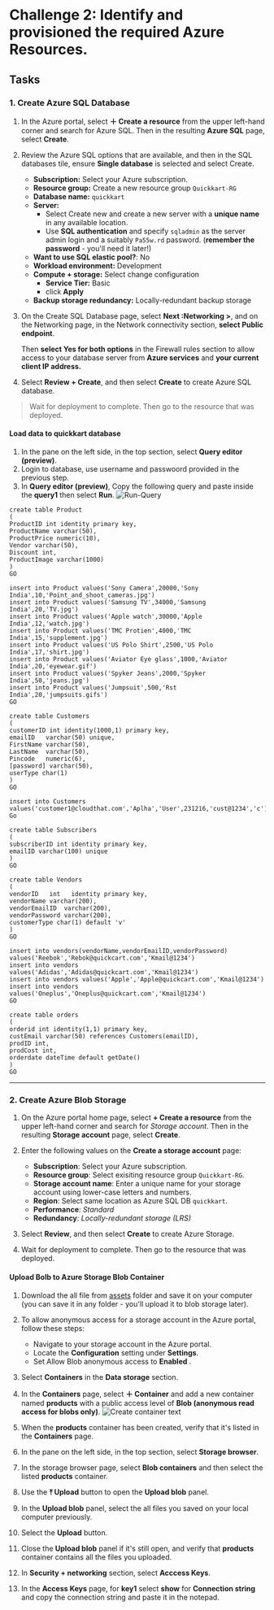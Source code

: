 # Challenge 2: Identify and provisioned the required Azure Resources.

## Tasks

### 1. Create Azure SQL Database 
1. In the Azure portal, select **＋ Create a resource** from the upper left-hand corner and search for Azure SQL. Then in the resulting **Azure SQL** page, select **Create**.

2. Review the Azure SQL options that are available, and then in the SQL databases tile, ensure **Single database** is selected and select Create.
    - **Subscription:** Select your Azure subscription.
    - **Resource group:** Create a new resource group `Quickkart-RG`
    - **Database name:** `quickkart`
    - **Server:** 
        - Select Create new and create a new server with a **unique
        name** in any available location. 
        - Use **SQL authentication** and specify `sqladmin` as the server admin login and a suitably `Pa55w.rd` password. (**remember the password** - you'll need it later!)
    - **Want to use SQL elastic pool?**: No
    - **Workload environment:** Development
    - **Compute + storage:** Select change configuration
        - **Service Tier:** Basic
        - click **Apply**
    - **Backup storage redundancy:** Locally-redundant backup storage

3. On the Create SQL Database page, select **Next :Networking >**, and on the Networking page, in the Network connectivity section, **select Public endpoint**. 

   Then **select Yes for both options** in the Firewall rules section to allow access to your database server from **Azure services** and **your current client IP address.**

4. Select **Review + Create**, and then select **Create** to create Azure SQL database.<br>

> Wait for deployment to complete. Then go to the resource that was deployed.

#### Load data to **quickkart** database
1. In the pane on the left side, in the top section, select **Query editor (preview)**.
1. Login to database, use username and passwoord provided in the previous step.
1. In **Query editor (preview)**, Copy the following query and paste inside the **query1** then select **Run**.
![Run-Query](media/run-query-sql-db.png)

```
create table Product
(
ProductID int identity primary key,
ProductName varchar(50),
ProductPrice numeric(10),
Vendor varchar(50),
Discount int,
ProductImage varchar(1000)
)
GO

insert into Product values('Sony Camera',20000,'Sony India',10,'Point_and_shoot_cameras.jpg')
insert into Product values('Samsung TV',34000,'Samsung India',20,'TV.jpg')
insert into Product values('Apple watch',30000,'Apple India',12,'watch.jpg')
insert into Product values('TMC Protien',4000,'TMC India',15,'supplement.jpg')
insert into Product values('US Polo Shirt',2500,'US Polo India',17,'shirt.jpg')
insert into Product values('Aviator Eye glass',1000,'Aviator India',20,'eyewear.gif')
insert into Product values('Spyker Jeans',2000,'Spyker India',50,'jeans.jpg')
insert into Product values('Jumpsuit',500,'Rst India',20,'jumpsuits.gifs')
GO

create table Customers
(
customerID int identity(1000,1) primary key,
emailID   varchar(50) unique,
FirstName varchar(50),
LastName  varchar(50),
Pincode   numeric(6),
[password] varchar(50),
userType char(1)
)
GO

insert into Customers values('customer1@cloudthat.com','Aplha','User',231216,'cust@1234','c')
Go

create table Subscribers
(
subscriberID int identity primary key,
emailID varchar(100) unique
)
GO

create table Vendors
(
vendorID   int   identity primary key,
vendorName varchar(200),
vendorEmailID  varchar(200),
vendorPassword varchar(200),
customerType char(1) default 'v'
)
GO

insert into vendors(vendorName,vendorEmailID,vendorPassword) values('Reebok','Rebok@quickcart.com','Kmail@1234')
insert into vendors values('Adidas','Adidas@quickcart.com','Kmail@1234')
insert into vendors values('Apple','Apple@quickcart.com','Kmail@1234')
insert into vendors values('Oneplus','Oneplus@quickcart.com','Kmail@1234')
GO

create table orders
(
orderid int identity(1,1) primary key,
custEmail varchar(50) references Customers(emailID),
prodID int,
prodCost int,
orderdate dateTime default getDate()
)
GO

```

<hr>

### 2. Create Azure Blob Storage

1. On the Azure portal home page, select **+ Create a resource** from the upper left-hand corner and search for *Storage account*. Then in the resulting **Storage account** page, select **Create**.
1. Enter the following values on the **Create a storage account** page:
    - **Subscription**: Select your Azure subscription.
    - **Resource group**:  Select exisiting resource group `Quickkart-RG`.
    - **Storage account name**: Enter a unique name for your storage account using lower-case letters and numbers.
    - **Region**:  Select same location as Azure SQL DB `quickkart`.
    - **Performance**: *Standard*
    - **Redundancy**: *Locally-redundant storage (LRS)*

1. Select **Review**, and then select **Create** to create Azure Storage.<br>
1. Wait for deployment to complete. Then go to the resource that was deployed.

#### Upload Bolb to Azure Storage Blob Container

1. Download the all file from [assets](../assets) folder and save it on your computer (you can save it in any folder - you'll upload it to blob storage later).
1. To allow anonymous access for a storage account in the Azure portal, follow these steps:
   - Navigate to your storage account in the Azure portal.
   - Locate the **Configuration** setting under **Settings**.
   - Set Allow Blob anonymous access to **Enabled** .
1. Select **Containers** in the **Data storage** section.
1. In the **Containers** page, select **&#65291; Container** and add a new container named **products** with a public access level of **Blob (anonymous read access for blobs only)**.
   ![Create container text](media/create-container.png)
1. When the **products** container has been created, verify that it's listed in the **Containers** page.
1. In the pane on the left side, in the top section, select **Storage browser**.
1. In the storage browser page, select **Blob containers** and then select the listed **products** container.

1. Use the **&#10514; Upload** button to open the **Upload blob** panel.
1. In the **Upload blob** panel, select the all files you saved on your local computer previously. 
1. Select the **Upload** button.
1. Close the **Upload blob** panel if it's still open, and verify that **products** container contains all the files you uploaded.
1. In **Security + networking** section, select **Acccess Keys**.
1. In the **Access Keys** page, for **key1** select **show** for **Connection string** and copy the connection string and paste it in the notepad.